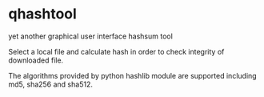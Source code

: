 # qhashtool
yet another graphical user interface hashsum tool

Select a local file and calculate hash in order to check integrity of downloaded file.

The algorithms provided by python hashlib module are supported including md5, sha256 and sha512.




